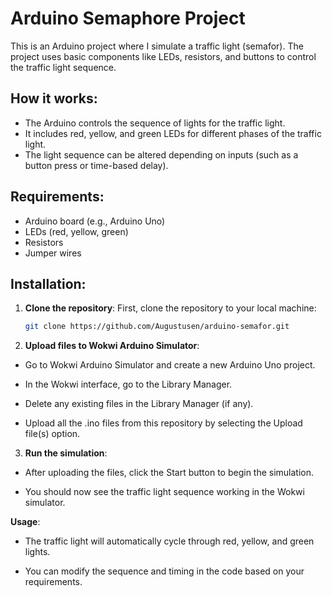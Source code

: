 # Arduino Semaphore Project

This is an Arduino project where I simulate a traffic light (semafor). The project uses basic components like LEDs, resistors, and buttons to control the traffic light sequence.

## How it works:
- The Arduino controls the sequence of lights for the traffic light.
- It includes red, yellow, and green LEDs for different phases of the traffic light.
- The light sequence can be altered depending on inputs (such as a button press or time-based delay).

## Requirements:
- Arduino board (e.g., Arduino Uno)
- LEDs (red, yellow, green)
- Resistors
- Jumper wires

## Installation:

1. **Clone the repository**:
   First, clone the repository to your local machine:
   ```bash
   git clone https://github.com/Augustusen/arduino-semafor.git
   
2. **Upload files to Wokwi Arduino Simulator**:

- Go to Wokwi Arduino Simulator and create a new Arduino Uno project.

- In the Wokwi interface, go to the Library Manager.

- Delete any existing files in the Library Manager (if any).

- Upload all the .ino files from this repository by selecting the Upload file(s) option.

3. **Run the simulation**:

- After uploading the files, click the Start button to begin the simulation.

- You should now see the traffic light sequence working in the Wokwi simulator.

**Usage**:

- The traffic light will automatically cycle through red, yellow, and green lights.

- You can modify the sequence and timing in the code based on your requirements.

